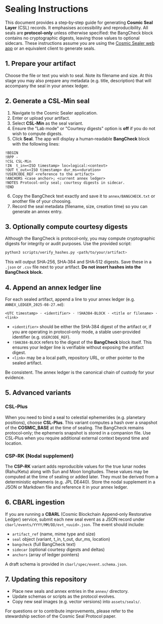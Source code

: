 # Sealing Instructions

This document provides a step‑by‑step guide for generating **Cosmic Seal Layer** (CSL) records.  It emphasises accessibility and reproducibility.  All seals are **protocol‑only** unless otherwise specified: the BangCheck block contains no cryptographic digests, leaving those values to optional sidecars.  These instructions assume you are using the [Cosmic Sealer web app](https://matthewlabarre.com) or an equivalent client to generate seals.

## 1. Prepare your artifact

Choose the file or text you wish to seal.  Note its filename and size.  At this stage you may also prepare any metadata (e.g. title, description) that will accompany the seal in your annex ledger.

## 2. Generate a CSL‑Min seal

1. Navigate to the Cosmic Sealer application.
2. Enter or upload your artifact.
3. Select **CSL‑Min** as the seal variant.
4. Ensure the "Lab mode" or "Courtesy digests" option is **off** if you do not wish to compute digests.
5. Click **Seal**.  The app will display a human‑readable **BangCheck** block with the following lines:

```
!BEGIN
!RPP -
!CSL CSL-Min
!IN  t_in=<ISO timestamp> loc=logical:<context>
!OUT t_out=<ISO timestamp> dur_ms=<duration>
!USERCODE_REF <reference to the artifact>
!ANCHORS <case anchor>; <current annex ledger>
!NOTES Protocol-only seal; courtesy digests in sidecar.
!END
```

6. Copy the BangCheck text exactly and save it to `annex/BANGCHECK.txt` or another file of your choosing.
7. Record the seal metadata (filename, size, creation time) so you can generate an annex entry.

## 3. Optionally compute courtesy digests

Although the BangCheck is protocol‑only, you may compute cryptographic digests for integrity or audit purposes.  Use the provided script:

```bash
python3 scripts/verify_hashes.py <path/to/your/artifact>
```

This will output SHA‑256, SHA‑384 and SHA‑512 digests.  Save these in a `.json` or `.csv` file next to your artifact.  **Do not insert hashes into the BangCheck block.**

## 4. Append an annex ledger line

For each sealed artifact, append a line to your annex ledger (e.g. `ANNEX_LEDGER_2025-08-27.md`):

```
<UTC timestamp> · <identifier> · !SHA384-BLOCK · <title or filename> · <link>
```

* `<identifier>` should be either the SHA‑384 digest of the artifact or, if you are operating in protocol‑only mode, a stable user‑provided identifier (e.g. `USERCODE_REF`).
* `!SHA384-BLOCK` refers to the digest of the **BangCheck** block itself.  This ensures your ledger line is verifiable without exposing the artifact digest.
* `<link>` may be a local path, repository URL, or other pointer to the sealed artifact.

Be consistent.  The annex ledger is the canonical chain of custody for your evidence.

## 5. Advanced variants

### CSL‑Plus

When you need to bind a seal to celestial ephemerides (e.g. planetary positions), choose **CSL‑Plus**.  This variant computes a hash over a snapshot of the **COSMIC_BASE** at the time of sealing.  The BangCheck remains protocol‑only; the ephemeris snapshot is stored in a companion file.  Use CSL‑Plus when you require additional external context beyond time and location.

### CSP‑RK (Nodal supplement)

The **CSP‑RK** variant adds reproducible values for the true lunar nodes (Rahu/Ketu) along with Sun and Moon longitudes.  These values may be computed at the time of sealing or added later.  They must be derived from a deterministic ephemeris (e.g. JPL DE440).  Store the nodal supplement in a JSON or Markdown file and reference it in your annex ledger.

## 6. CBARL ingestion

If you are running a **CBARL** (Cosmic Blockchain Append‑only Restorative Ledger) service, submit each new seal event as a JSON record under `cbarl/events/YYYY/MM/DD/evt_<uuid>.json`.  The event should include:

* `artifact_ref` (name, mime type and size)
* `seal` object (variant, t_in, t_out, dur_ms, location)
* `bangcheck` (full BangCheck text)
* `sidecar` (optional courtesy digests and deltas)
* `anchors` (array of ledger pointers)

A draft schema is provided in `cbarl/spec/event.schema.json`.

## 7. Updating this repository

* Place new seals and annex entries in the `annex/` directory.
* Update schemas or scripts as the protocol evolves.
* Copy new seal images (e.g. vector versions) into `assets/seals/`.

For questions or to contribute improvements, please refer to the stewardship section of the Cosmic Seal Protocol paper.